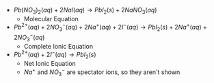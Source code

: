 * $Pb(NO_3)_2 (aq) + 2NaI (aq) \rightarrow PbI_2 (s) + 2NaNO_3 (aq)$
	* Molecular Equation
* $Pb^{2+} (aq) + 2NO_3^- (aq) + 2Na^+ (aq) + 2I^- (aq) \rightarrow PbI_2 (s) + 2Na^+  (aq) + 2NO_3^- (aq)$
	* Complete Ionic Equation
* $Pb^{2+} (aq) + 2I^- (aq) \rightarrow PbI_2 (s)$
	* Net Ionic Equation
	* $Na^+$ and $NO_3^-$ are spectator ions, so they aren't shown